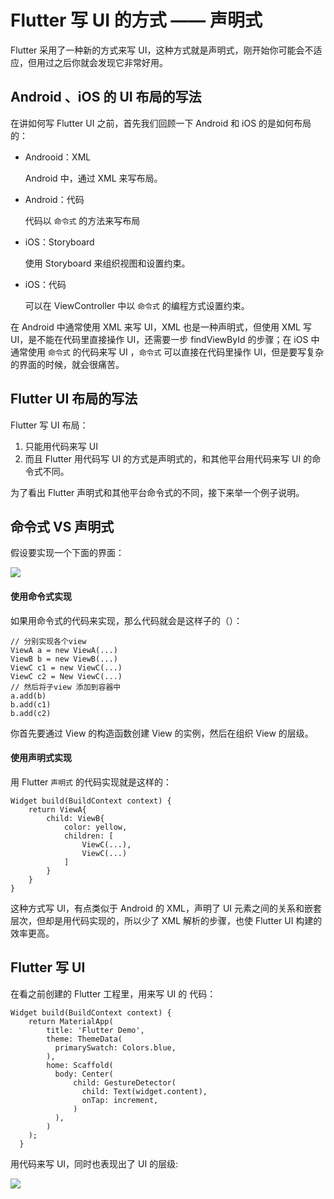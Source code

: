 # Flutter 写 UI 的方式 —— 声明式

Flutter 采用了一种新的方式来写 UI，这种方式就是声明式，刚开始你可能会不适应，但用过之后你就会发现它非常好用。

## Android 、iOS 的 UI 布局的写法

在讲如何写 Flutter UI 之前，首先我们回顾一下 Android 和 iOS 的是如何布局的：

* Androoid：XML
    
    Android 中，通过 XML 来写布局。

* Android：代码

    代码以 `命令式` 的方法来写布局

* iOS：Storyboard 

    使用 Storyboard 来组织视图和设置约束。
* iOS：代码

    可以在 ViewController 中以 `命令式` 的编程方式设置约束。

在 Android 中通常使用 XML 来写 UI，XML 也是一种声明式，但使用 XML 写 UI，是不能在代码里直接操作 UI，还需要一步 findViewById 的步骤；在 iOS 中通常使用 `命令式` 的代码来写 UI ，`命令式` 可以直接在代码里操作 UI，但是要写复杂的界面的时候，就会很痛苦。


## Flutter UI 布局的写法
Flutter 写 UI 布局：

1. 只能用代码来写 UI
2. 而且 Flutter 用代码写 UI 的方式是声明式的，和其他平台用代码来写 UI 的命令式不同。

为了看出 Flutter 声明式和其他平台命令式的不同，接下来举一个例子说明。

## 命令式 VS 声明式 
假设要实现一个下面的界面：


![](https://user-gold-cdn.xitu.io/2019/4/21/16a40728166289c9?w=298&h=448&f=jpeg&s=22681)


#### 使用命令式实现
如果用命令式的代码来实现，那么代码就会是这样子的（）：

```
// 分别实现各个view
ViewA a = new ViewA(...)
ViewB b = new ViewB(...)
ViewC c1 = new ViewC(...)
ViewC c2 = New ViewC(...)
// 然后将子view 添加到容器中
a.add(b)
b.add(c1)
b.add(c2)
```


你首先要通过 View 的构造函数创建 View 的实例，然后在组织 View 的层级。

#### 使用声明式实现
用 Flutter `声明式` 的代码实现就是这样的：

```
Widget build(BuildContext context) {
    return ViewA{
        child: ViewB{
            color: yellow,
            children: [
                ViewC(...),
                ViewC(...)
            ]
        }
    }
}
```

这种方式写 UI，有点类似于 Android 的 XML，声明了 UI 元素之间的关系和嵌套层次，但却是用代码实现的，所以少了 XML 解析的步骤，也使 Flutter UI 构建的效率更高。

## Flutter 写 UI 

在看之前创建的 Flutter 工程里，用来写 UI 的 代码：
```
Widget build(BuildContext context) {
    return MaterialApp(
        title: 'Flutter Demo',
        theme: ThemeData(
          primarySwatch: Colors.blue,
        ),
        home: Scaffold(
          body: Center(
              child: GestureDetector(
                child: Text(widget.content),
                onTap: increment,
              )
          ),
        )
    );
  }
```

用代码来写 UI，同时也表现出了 UI 的层级:

![](https://user-gold-cdn.xitu.io/2019/3/3/16941ff8b01ea72c?w=960&h=720&f=png&s=13757)

